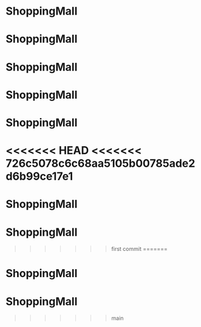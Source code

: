# ShoppingMall
# ShoppingMall
# ShoppingMall
# ShoppingMall
# ShoppingMall
<<<<<<< HEAD
<<<<<<< 726c5078c6c68aa5105b00785ade2d6b99ce17e1
=======
# ShoppingMall
# ShoppingMall
>>>>>>> first commit
=======
# ShoppingMall
# ShoppingMall
>>>>>>> main
